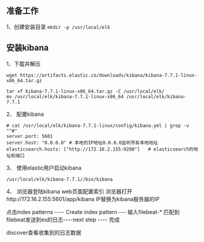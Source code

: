 ## 准备工作

1、创建安装目录 
`mkdir -p /usr/local/elk`

## 安装kibana

1、下载并解压
```angular2
wget https://artifacts.elastic.co/downloads/kibana/kibana-7.7.1-linux-x86_64.tar.gz

tar xf kibana-7.7.1-linux-x86_64.tar.gz -C /usr/local/elk/
mv /usr/local/elk/kibana-7.7.1-linux-x86_64 /usr/local/elk/kibana-7.7.1

```

2、 配置kibana

```angular2
# cat /usr/local/elk/kibana-7.7.1-linux/config/kibana.yml | grep -v "^#"
server.port: 5601
server.host: "0.0.0.0" # 本地的IP地址0.0.0.0监听所有本地地址
elasticsearch.hosts: ["http://172.16.2.155:9200"]   # elasticsearch的地址和端口
```

3、 使用elastic用户启动kibana

```
/usr/local/elk/kibana-7.7.1//bin/kibana
```

4、 浏览器登陆kibana web页面配置索引
浏览器打开http://172.16.2.155:5601/app/kibana   IP替换为kibana服务器的IP

点击index patterns ---- Create index pattern --- 输入filebeat-* 匹配到filebeat发送到es的日志----next step ---- 完成 

discover查看收集到的日志数据


